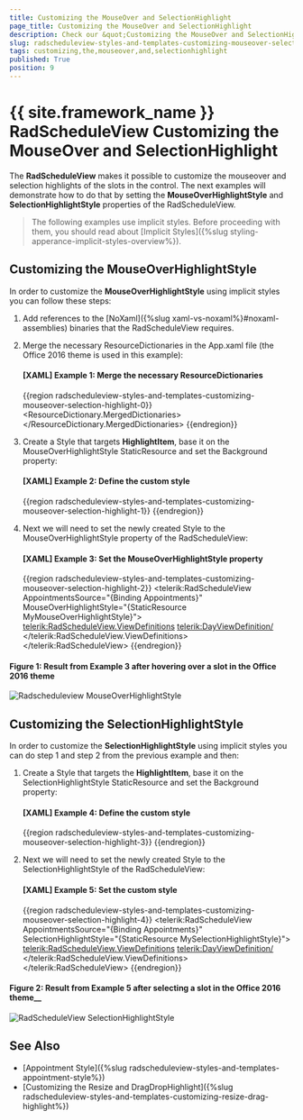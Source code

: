 ```yaml
---
title: Customizing the MouseOver and SelectionHighlight
page_title: Customizing the MouseOver and SelectionHighlight
description: Check our &quot;Customizing the MouseOver and SelectionHighlight&quot; documentation article for the RadScheduleView {{ site.framework_name }} control.
slug: radscheduleview-styles-and-templates-customizing-mouseover-selection-highlight
tags: customizing,the,mouseover,and,selectionhighlight
published: True
position: 9
---
```


# {{ site.framework_name }} RadScheduleView Customizing the MouseOver and SelectionHighlight

The __RadScheduleView__ makes it possible to customize the mouseover and selection highlights of the slots in the control. The next examples will demonstrate how to do that by setting the __MouseOverHighlightStyle__ and __SelectionHighlightStyle__ properties of the RadScheduleView.

>The following examples use implicit styles. Before proceeding with them, you should read about [Implicit Styles]({%slug styling-apperance-implicit-styles-overview%}).

## Customizing the MouseOverHighlightStyle

In order to customize the __MouseOverHighlightStyle__ using implicit styles you can follow these steps:

1. Add references to the [NoXaml]({%slug xaml-vs-noxaml%}#noxaml-assemblies) binaries that the RadScheduleView requires.

2. Merge the necessary ResourceDictionaries in the App.xaml file (the Office 2016 theme is used in this example):

    #### __[XAML] Example 1: Merge the necessary ResourceDictionaries__

    {{region radscheduleview-styles-and-templates-customizing-mouseover-selection-highlight-0}}
        <ResourceDictionary>
            <ResourceDictionary.MergedDictionaries>
                <ResourceDictionary Source="/Telerik.Windows.Themes.Office2016;component/Themes/System.Windows.xaml"/>
                <ResourceDictionary Source="/Telerik.Windows.Themes.Office2016;component/Themes/Telerik.Windows.Controls.xaml"/>
                <ResourceDictionary Source="/Telerik.Windows.Themes.Office2016;component/Themes/Telerik.Windows.Controls.Input.xaml"/>
                <ResourceDictionary Source="/Telerik.Windows.Themes.Office2016;component/Themes/Telerik.Windows.Controls.Navigation.xaml"/>
                <ResourceDictionary Source="/Telerik.Windows.Themes.Office2016;component/Themes/Telerik.Windows.Controls.ScheduleView.xaml"/>
            </ResourceDictionary.MergedDictionaries>
        </ResourceDictionary>
    {{endregion}}

3. Create a Style that targets __HighlightItem__, base it on the MouseOverHighlightStyle StaticResource and set the Background property:

    #### __[XAML] Example 2: Define the custom style__

    {{region radscheduleview-styles-and-templates-customizing-mouseover-selection-highlight-1}}
        <Style x:Key="MyMouseOverHighlightStyle" TargetType="telerik:HighlightItem" BasedOn="{StaticResource MouseOverHighlightStyle}">
            <Setter Property="Background" Value="Purple"/>
        </Style>
    {{endregion}}

4. Next we will need to set the newly created Style to the MouseOverHighlightStyle property of the RadScheduleView:

    #### __[XAML] Example 3: Set the MouseOverHighlightStyle property__

    {{region radscheduleview-styles-and-templates-customizing-mouseover-selection-highlight-2}}
        <telerik:RadScheduleView AppointmentsSource="{Binding Appointments}"
                            MouseOverHighlightStyle="{StaticResource MyMouseOverHighlightStyle}">
            <telerik:RadScheduleView.ViewDefinitions>
                <telerik:DayViewDefinition/>
            </telerik:RadScheduleView.ViewDefinitions>
        </telerik:RadScheduleView>
    {{endregion}}

#### Figure 1: Result from Example 3 after hovering over a slot in the Office 2016 theme
![Radscheduleview MouseOverHighlightStyle](images/radscheduleview_mouseoverhighlight.png)

## Customizing the SelectionHighlightStyle

In order to customize the __SelectionHighlightStyle__ using implicit styles you can do step 1 and step 2 from the previous example and then:

1. Create a Style that targets the __HighlightItem__, base it on the SelectionHighlightStyle StaticResource and set the Background property:

	#### __[XAML] Example 4: Define the custom style__

	{{region radscheduleview-styles-and-templates-customizing-mouseover-selection-highlight-3}}
		<Style x:Key="MySelectionHighlightStyle" TargetType="telerik:HighlightItem" BasedOn="{StaticResource SelectionHighlightStyle}">
			<Setter Property="Background" Value="Red"/>
		</Style>
	{{endregion}}

2. Next we will need to set the newly created Style to the SelectionHighlightStyle of the RadScheduleView:

	#### __[XAML] Example 5: Set the custom style__

	{{region radscheduleview-styles-and-templates-customizing-mouseover-selection-highlight-4}}
		<telerik:RadScheduleView AppointmentsSource="{Binding Appointments}"
							SelectionHighlightStyle="{StaticResource MySelectionHighlightStyle}">
			<telerik:RadScheduleView.ViewDefinitions>
				<telerik:DayViewDefinition/>
			</telerik:RadScheduleView.ViewDefinitions>
		</telerik:RadScheduleView>
	{{endregion}}

#### Figure 2: Result from Example 5 after selecting a slot in the Office 2016 theme__
![RadScheduleView SelectionHighlightStyle](images/radscheduleview_selectionhighlight.png)

## See Also
 * [Appointment Style]({%slug radscheduleview-styles-and-templates-appointment-style%})
 * [Customizing the Resize and DragDropHighlight]({%slug radscheduleview-styles-and-templates-customizing-resize-drag-highlight%})
